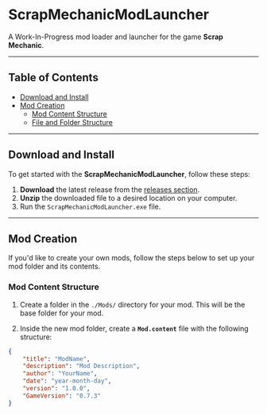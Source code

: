 # ScrapMechanicModLauncher

A Work-In-Progress mod loader and launcher for the game **Scrap Mechanic**.

---

## Table of Contents

- [Download and Install](#download-install)
- [Mod Creation](#mod-creation)
  - [Mod Content Structure](#mod-content-structure)
  - [File and Folder Structure](#file-and-folder-structure)

---

## Download and Install

To get started with the **ScrapMechanicModLauncher**, follow these steps:

1. **Download** the latest release from the [releases section](https://github.com/antalervin19/ScrapMechanicModLauncher/releases).
2. **Unzip** the downloaded file to a desired location on your computer.
3. Run the `ScrapMechanicModLauncher.exe` file.


---

## Mod Creation

If you'd like to create your own mods, follow the steps below to set up your mod folder and its contents.

### Mod Content Structure

1. Create a folder in the `./Mods/` directory for your mod. This will be the base folder for your mod.
   
2. Inside the new mod folder, create a **`Mod.content`** file with the following structure:

```json
{
    "title": "ModName",
    "description": "Mod Description",
    "author": "YourName",
    "date": "year-month-day",
    "version": "1.0.0",
    "GameVersion": "0.7.3"
}
